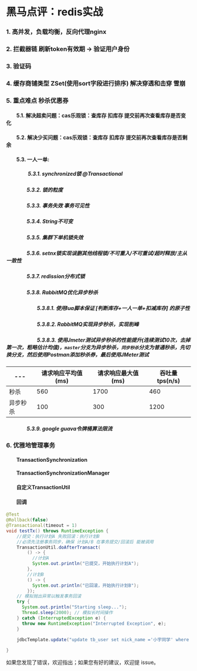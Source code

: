 # 黑马点评：redis实战
### 1. 高并发，负载均衡，反向代理nginx
### 2. 拦截器链 刷新token有效期 -> 验证用户身份
### 3. 验证码
### 4. 缓存商铺类型 ZSet(使用sort字段进行排序) 解决穿透和击穿 雪崩
### 5. 重点难点 秒杀优惠券
#### &emsp;&emsp;5.1. 解决超卖问题：cas乐观锁：查库存 扣库存 提交前再次查看库存是否变化
#### &emsp;&emsp;5.2. 解决少买问题：cas乐观锁：查库存 扣库存 提交前再次查看库存是否剩余
#### &emsp;&emsp;5.3. 一人一单:
##### &emsp;&emsp;&emsp;&emsp; 5.3.1. synchronized锁 @Transactional 
##### &emsp;&emsp;&emsp;&emsp;5.3.2. 锁的粒度 
##### &emsp;&emsp;&emsp;&emsp;5.3.3. 事务失效 事务可见性 
##### &emsp;&emsp;&emsp;&emsp;5.3.4. String不可变
##### &emsp;&emsp;&emsp;&emsp;5.3.5. 集群下单机锁失效 
##### &emsp;&emsp;&emsp;&emsp;5.3.6. setnx锁实现误删其他线程锁/不可重入/不可重试/超时释放/主从一致性
##### &emsp;&emsp;&emsp;&emsp;5.3.7. redission分布式锁	
##### &emsp;&emsp;&emsp;&emsp;5.3.8. RabbitMQ优化异步秒杀
##### &emsp;&emsp;&emsp;&emsp;&emsp;&emsp;5.3.8.1. 使用lua脚本保证 [判断库存+一人一单+扣减库存] 的原子性
##### &emsp;&emsp;&emsp;&emsp;&emsp;&emsp;5.3.8.2. RabbitMQ实现异步秒杀，实现削峰
##### &emsp;&emsp;&emsp;&emsp;&emsp;&emsp;5.3.8.3. 使用Jmeter测试异步秒杀的性能提升(连续测试10次，去掉第一次，粗略估计均值)，`master`分支为异步秒杀，`同步秒杀`分支为普通秒杀，先切换分支，然后使用Postman添加秒杀券，最后使用JMeter测试
| --- | 请求响应平均值(ms) | 请求响应最大值(ms) | 吞吐量tps(n/s) |
| --- | --- | --- | --- |
| 秒杀 | 560 |1700 |460 |
| 异步秒杀 | 100 |300 |1200 |
##### &emsp;&emsp;&emsp;&emsp;5.3.9. google guava令牌桶算法限流
### 6. 优雅地管理事务
####   &emsp;&emsp;TransactionSynchronization
####   &emsp;&emsp;TransactionSynchronizationManager
####   &emsp;&emsp;自定义TransactionUtil
####   &emsp;&emsp;回调
```java
@Test
@Rollback(false)
@Transactional(timeout = 1)
void testTx() throws RuntimeException {
    //提交：执行计划A 失败回滚：执行计划B
    //必须先注册事务同步，确保 计划A/B 在事务提交/回滚后 能被调用
    TransactionUtil.doAfterTransact(
        () -> {
          //计划A
          System.out.println("已提交，开始执行计划A");
        },
        //计划B
        () -> {
          System.out.println("已回滚，开始执行计划B");
        });
    // 模拟抛出异常以触发事务回滚
    try {
      System.out.println("Starting sleep...");
      Thread.sleep(2000); // 模拟长时间操作
    } catch (InterruptedException e) {
      throw new RuntimeException("Interrupted Exception", e);
    }
    
    jdbcTemplate.update("update tb_user set nick_name ='小宇同学' where id = 1");

}
```

如果您发现了错误，欢迎指出；如果您有好的建议，欢迎提 issue。

